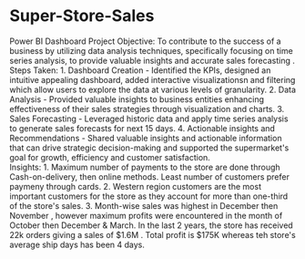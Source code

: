 # Super-Store-Sales
Power BI Dashboard
Project Objective: To contribute to the success of a business by utilizing data analysis techniques, specifically focusing on time series analysis, to provide valuable insights and accurate sales forecasting .
Steps Taken:   1. Dashboard Creation - Identified the KPIs, designed an intuitive appealing dashboard, added interactive visualizationsn and filtering which allow users to explore the data at various levels of granularity. 2. Data Analysis - Provided valuable insights to business entities enhancing effectiveness of their sales strategies through visualization and charts. 3. Sales Forecasting - Leveraged historic data and apply time series analysis to generate sales forecasts for next 15 days. 4. Actionable insights and Recommendations - Shared valuable insights and actionable information that can drive strategic decision-making and supported the supermarket's goal for growth, efficiency and customer satisfaction.  
Insights: 1. Maximum number of payments to the store are done through Cash-on-delivery, then online methods. Least number of customers prefer paymeny through cards. 2. Western region customers are the most important customers for the store as they account for more than one-third of the store's sales. 3. Month-wise sales was highest in December then November , however maximum profits were encountered in the month of October then December & March. 
In the last 2 years, the store has received 22k orders giving a sales of $1.6M . Total profit is $175K whereas teh store's average ship days has been 4 days. 
